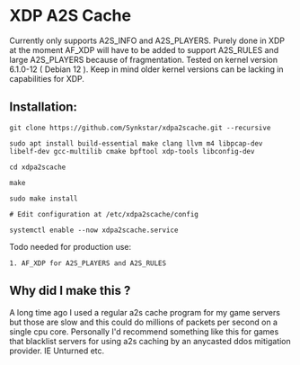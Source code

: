# XDP A2S Cache

Currently only supports A2S_INFO and A2S_PLAYERS. Purely done in XDP at the moment AF_XDP will have to be added to support A2S_RULES and large A2S_PLAYERS because of fragmentation.
Tested on kernel version 6.1.0-12 ( Debian 12 ). Keep in mind older kernel versions can be lacking in capabilities for XDP.

## Installation:
```
git clone https://github.com/Synkstar/xdpa2scache.git --recursive

sudo apt install build-essential make clang llvm m4 libpcap-dev libelf-dev gcc-multilib cmake bpftool xdp-tools libconfig-dev

cd xdpa2scache

make

sudo make install

# Edit configuration at /etc/xdpa2scache/config

systemctl enable --now xdpa2scache.service 
```

Todo needed for production use:
```
1. AF_XDP for A2S_PLAYERS and A2S_RULES
```

## Why did I make this ?
A long time ago I used a regular a2s cache program for my game servers but those are slow and this could do millions of packets per second on a single cpu core.
Personally I'd recommend something like this for games that blacklist servers for using a2s caching by an anycasted ddos mitigation provider.
IE Unturned etc.


